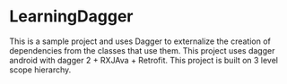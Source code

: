 # LearningDagger
This is a sample project and uses Dagger to externalize the creation of dependencies from the classes that use them. This project uses dagger android with dagger 2 + RXJAva +  Retrofit.
This project is built on 3 level scope hierarchy.
